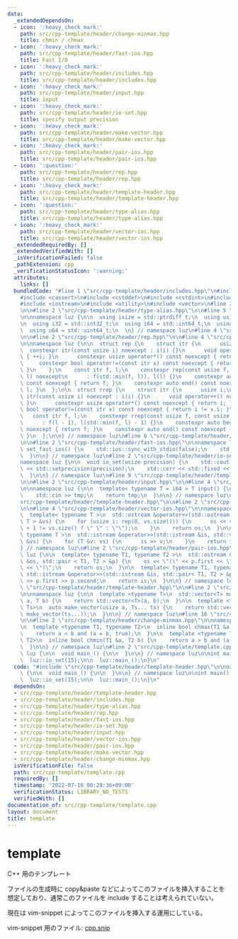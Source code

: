 ```yaml
---
data:
  _extendedDependsOn:
  - icon: ':heavy_check_mark:'
    path: src/cpp-template/header/change-minmax.hpp
    title: chmin / chmax
  - icon: ':heavy_check_mark:'
    path: src/cpp-template/header/fast-ios.hpp
    title: Fast I/O
  - icon: ':heavy_check_mark:'
    path: src/cpp-template/header/includes.hpp
    title: src/cpp-template/header/includes.hpp
  - icon: ':heavy_check_mark:'
    path: src/cpp-template/header/input.hpp
    title: input
  - icon: ':heavy_check_mark:'
    path: src/cpp-template/header/io-set.hpp
    title: specify output precision
  - icon: ':heavy_check_mark:'
    path: src/cpp-template/header/make-vector.hpp
    title: src/cpp-template/header/make-vector.hpp
  - icon: ':heavy_check_mark:'
    path: src/cpp-template/header/pair-ios.hpp
    title: src/cpp-template/header/pair-ios.hpp
  - icon: ':question:'
    path: src/cpp-template/header/rep.hpp
    title: src/cpp-template/header/rep.hpp
  - icon: ':heavy_check_mark:'
    path: src/cpp-template/header/template-header.hpp
    title: src/cpp-template/header/template-header.hpp
  - icon: ':question:'
    path: src/cpp-template/header/type-alias.hpp
    title: src/cpp-template/header/type-alias.hpp
  - icon: ':heavy_check_mark:'
    path: src/cpp-template/header/vector-ios.hpp
    title: src/cpp-template/header/vector-ios.hpp
  _extendedRequiredBy: []
  _extendedVerifiedWith: []
  _isVerificationFailed: false
  _pathExtension: cpp
  _verificationStatusIcon: ':warning:'
  attributes:
    links: []
  bundledCode: "#line 1 \"src/cpp-template/header/includes.hpp\"\n#include <algorithm>\n\
    #include <cassert>\n#include <cstddef>\n#include <cstdint>\n#include <iomanip>\n\
    #include <iostream>\n#include <utility>\n#include <vector>\n#line 2 \"src/cpp-template/header/template-header.hpp\"\
    \n\n#line 2 \"src/cpp-template/header/type-alias.hpp\"\n\n#line 5 \"src/cpp-template/header/type-alias.hpp\"\
    \n\nnamespace luz {\n\n  using isize = std::ptrdiff_t;\n  using usize = std::size_t;\n\
    \n  using i32 = std::int32_t;\n  using i64 = std::int64_t;\n  using u32 = std::uint32_t;\n\
    \  using u64 = std::uint64_t;\n  \n} // namespace luz\n#line 4 \"src/cpp-template/header/template-header.hpp\"\
    \n\n#line 2 \"src/cpp-template/header/rep.hpp\"\n\n#line 4 \"src/cpp-template/header/rep.hpp\"\
    \n\nnamespace luz {\n\n  struct rep {\n    struct itr {\n      usize i;\n    \
    \  constexpr itr(const usize i) noexcept : i(i) {}\n      void operator++() noexcept\
    \ { ++i; }\n      constexpr usize operator*() const noexcept { return i; }\n \
    \     constexpr bool operator!=(const itr x) const noexcept { return i != x.i;\
    \ }\n    };\n    const itr f, l;\n    constexpr rep(const usize f, const usize\
    \ l) noexcept\n      : f(std::min(f, l)), l(l) {}\n    constexpr auto begin()\
    \ const noexcept { return f; }\n    constexpr auto end() const noexcept { return\
    \ l; }\n  };\n\n  struct rrep {\n    struct itr {\n      usize i;\n      constexpr\
    \ itr(const usize i) noexcept : i(i) {}\n      void operator++() noexcept { --i;\
    \ }\n      constexpr usize operator*() const noexcept { return i; }\n      constexpr\
    \ bool operator!=(const itr x) const noexcept { return i != x.i; }\n    };\n \
    \   const itr f, l;\n    constexpr rrep(const usize f, const usize l) noexcept\n\
    \      : f(l - 1), l(std::min(f, l) - 1) {}\n    constexpr auto begin() const\
    \ noexcept { return f; }\n    constexpr auto end() const noexcept { return l;\
    \ }\n  };\n\n} // namespace luz\n#line 6 \"src/cpp-template/header/template-header.hpp\"\
    \n\n#line 2 \"src/cpp-template/header/fast-ios.hpp\"\n\nnamespace luz {\n\n  void\
    \ set_fast_ios() {\n    std::ios::sync_with_stdio(false);\n    std::cin.tie(nullptr);\n\
    \  }\n\n} // namespace luz\n#line 2 \"src/cpp-template/header/io-set.hpp\"\n\n\
    namespace luz {\n\n  void io_set(usize precision) {\n    std::cout << std::fixed\
    \ << std::setprecision(precision);\n    std::cerr << std::fixed << std::setprecision(precision);\n\
    \  }\n\n} // namespace luz\n#line 9 \"src/cpp-template/header/template-header.hpp\"\
    \n\n#line 2 \"src/cpp-template/header/input.hpp\"\n\n#line 4 \"src/cpp-template/header/input.hpp\"\
    \n\nnamespace luz {\n\n  template< typename T = i64 > T input() {\n    T tmp;\n\
    \    std::cin >> tmp;\n    return tmp;\n  }\n\n} // namespace luz\n#line 11 \"\
    src/cpp-template/header/template-header.hpp\"\n\n#line 2 \"src/cpp-template/header/vector-ios.hpp\"\
    \n\n#line 4 \"src/cpp-template/header/vector-ios.hpp\"\n\nnamespace luz {\n\n\
    \  template< typename T >\n  std::ostream &operator<<(std::ostream &os, std::vector<\
    \ T > &vs) {\n    for (usize i: rep(0, vs.size())) {\n      os << vs[i] << (i\
    \ + 1 != vs.size() ? \" \" : \"\");\n    }\n    return os;\n  }\n\n  template<\
    \ typename T >\n  std::istream &operator>>(std::istream &is, std::vector< T >\
    \ &vs) {\n    for (T &v: vs) {\n      is >> v;\n    }\n    return is;\n  }\n\n\
    } // namespace luz\n#line 2 \"src/cpp-template/header/pair-ios.hpp\"\n\nnamespace\
    \ luz {\n\n  template< typename T1, typename T2 >\n  std::ostream &operator<<(std::ostream\
    \ &os, std::pair < T1, T2 > &p) {\n    os << \"(\" << p.first << \", \" << p.second\
    \ << \")\";\n    return os;\n  }\n\n  template< typename T1, typename T2 >\n \
    \ std::istream &operator>>(std::istream &is, std::pair< T1, T2 > &p) {\n    is\
    \ >> p.first >> p.second;\n    return is;\n  }\n\n} // namespace luz\n#line 14\
    \ \"src/cpp-template/header/template-header.hpp\"\n\n#line 2 \"src/cpp-template/header/make-vector.hpp\"\
    \n\nnamespace luz {\n\n  template <typename T>\n  std::vector<T> make_vector(usize\
    \ a, T b) {\n    return std::vector<T>(a, b);\n  }\n\n  template <typename...\
    \ Ts>\n  auto make_vector(usize a, Ts... ts) {\n    return std::vector<decltype(make_vector(ts...))>(a,\
    \ make_vector(ts...));\n  }\n\n} // namespace luz\n#line 16 \"src/cpp-template/header/template-header.hpp\"\
    \n\n#line 2 \"src/cpp-template/header/change-minmax.hpp\"\n\nnamespace luz {\n\
    \n  template <typename T1, typename T2>\n  inline bool chmax(T1 &a, T2 b) {\n\
    \    return a < b and (a = b, true);\n  }\n\n  template <typename T1, typename\
    \ T2>\n  inline bool chmin(T1 &a, T2 b) {\n    return a > b and (a = b, true);\n\
    \  }\n\n} // namespace luz\n#line 2 \"src/cpp-template/template.cpp\"\n\nnamespace\
    \ luz {\n\n  void main_() {\n\n  }\n\n} // namespace luz\n\nint main() {\n  luz::set_fast_ios();\n\
    \  luz::io_set(15);\n\n  luz::main_();\n}\n"
  code: "#include \"src/cpp-template/header/template-header.hpp\"\n\nnamespace luz\
    \ {\n\n  void main_() {\n\n  }\n\n} // namespace luz\n\nint main() {\n  luz::set_fast_ios();\n\
    \  luz::io_set(15);\n\n  luz::main_();\n}\n"
  dependsOn:
  - src/cpp-template/header/template-header.hpp
  - src/cpp-template/header/includes.hpp
  - src/cpp-template/header/type-alias.hpp
  - src/cpp-template/header/rep.hpp
  - src/cpp-template/header/fast-ios.hpp
  - src/cpp-template/header/io-set.hpp
  - src/cpp-template/header/input.hpp
  - src/cpp-template/header/vector-ios.hpp
  - src/cpp-template/header/pair-ios.hpp
  - src/cpp-template/header/make-vector.hpp
  - src/cpp-template/header/change-minmax.hpp
  isVerificationFile: false
  path: src/cpp-template/template.cpp
  requiredBy: []
  timestamp: '2022-07-16 00:29:36+09:00'
  verificationStatus: LIBRARY_NO_TESTS
  verifiedWith: []
documentation_of: src/cpp-template/template.cpp
layout: document
title: template
---
```


# template
C++ 用のテンプレート

ファイルの生成時に copy&paste などによってこのファイルを挿入することを想定しており、通常このファイルを include することは考えられていない。

現在は vim-snippet によってこのファイルを挿入する運用にしている。

vim-snippet 用のファイル: [cpp.snip](https://github.com/Luzhiled/comp-library/blob/main/src/cpp-template/cpp.snip)
